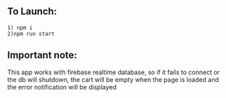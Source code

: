 ## To Launch:
    1) npm i
    2)npm run start

## Important note:
This app works with firebase realtime database, so if it fails to connect or the db will shutdown, the cart will be empty when the page is loaded and the error notification will be displayed